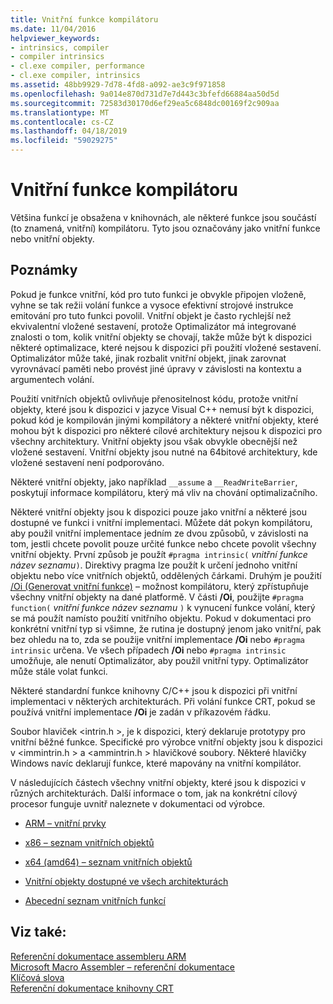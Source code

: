 ```yaml
---
title: Vnitřní funkce kompilátoru
ms.date: 11/04/2016
helpviewer_keywords:
- intrinsics, compiler
- compiler intrinsics
- cl.exe compiler, performance
- cl.exe compiler, intrinsics
ms.assetid: 48bb9929-7d78-4fd8-a092-ae3c9f971858
ms.openlocfilehash: 9a014e870d731d7e7d443c3bfefd66884aa50d5d
ms.sourcegitcommit: 72583d30170d6ef29ea5c6848dc00169f2c909aa
ms.translationtype: MT
ms.contentlocale: cs-CZ
ms.lasthandoff: 04/18/2019
ms.locfileid: "59029275"
---
```

# <a name="compiler-intrinsics"></a>Vnitřní funkce kompilátoru

Většina funkcí je obsažena v knihovnách, ale některé funkce jsou součástí (to znamená, vnitřní) kompilátoru. Tyto jsou označovány jako vnitřní funkce nebo vnitřní objekty.

## <a name="remarks"></a>Poznámky

Pokud je funkce vnitřní, kód pro tuto funkci je obvykle připojen vloženě, vyhne se tak režii volání funkce a vysoce efektivní strojové instrukce emitování pro tuto funkci povolil. Vnitřní objekt je často rychlejší než ekvivalentní vložené sestavení, protože Optimalizátor má integrované znalosti o tom, kolik vnitřní objekty se chovají, takže může být k dispozici některé optimalizace, které nejsou k dispozici při použití vložené sestavení. Optimalizátor může také, jinak rozbalit vnitřní objekt, jinak zarovnat vyrovnávací paměti nebo provést jiné úpravy v závislosti na kontextu a argumentech volání.

Použití vnitřních objektů ovlivňuje přenositelnost kódu, protože vnitřní objekty, které jsou k dispozici v jazyce Visual C++ nemusí být k dispozici, pokud kód je kompilován jinými kompilátory a některé vnitřní objekty, které mohou být k dispozici pro některé cílové architektury nejsou k dispozici pro všechny architektury. Vnitřní objekty jsou však obvykle obecnější než vložené sestavení. Vnitřní objekty jsou nutné na 64bitové architektury, kde vložené sestavení není podporováno.

Některé vnitřní objekty, jako například `__assume` a `__ReadWriteBarrier`, poskytují informace kompilátoru, který má vliv na chování optimalizačního.

Některé vnitřní objekty jsou k dispozici pouze jako vnitřní a některé jsou dostupné ve funkci i vnitřní implementaci. Můžete dát pokyn kompilátoru, aby použil vnitřní implementace jedním ze dvou způsobů, v závislosti na tom, jestli chcete povolit pouze určité funkce nebo chcete povolit všechny vnitřní objekty. První způsob je použít `#pragma intrinsic(` *vnitřní funkce název seznamu*`)`. Direktivy pragma lze použít k určení jednoho vnitřní objektu nebo více vnitřních objektů, oddělených čárkami. Druhým je použití [/Oi (Generovat vnitřní funkce)](../build/reference/oi-generate-intrinsic-functions.md) – možnost kompilátoru, který zpřístupňuje všechny vnitřní objekty na dané platformě. V části **/Oi**, použijte `#pragma function(` *vnitřní funkce název seznamu* `)` k vynucení funkce volání, který se má použít namísto použití vnitřního objektu. Pokud v dokumentaci pro konkrétní vnitřní typ si všimne, že rutina je dostupný jenom jako vnitřní, pak bez ohledu na to, zda se použije vnitřní implementace **/Oi** nebo `#pragma intrinsic` určena. Ve všech případech **/Oi** nebo `#pragma intrinsic` umožňuje, ale nenutí Optimalizátor, aby použil vnitřní typy. Optimalizátor může stále volat funkci.

Některé standardní funkce knihovny C/C++ jsou k dispozici při vnitřní implementaci v některých architekturách. Při volání funkce CRT, pokud se používá vnitřní implementace **/Oi** je zadán v příkazovém řádku.

Soubor hlaviček \<intrin.h >, je k dispozici, který deklaruje prototypy pro vnitřní běžné funkce. Specifické pro výrobce vnitřní objekty jsou k dispozici v \<immintrin.h > a \<ammintrin.h > hlavičkové soubory. Některé hlavičky Windows navíc deklarují funkce, které mapovány na vnitřní kompilátor.

V následujících částech všechny vnitřní objekty, které jsou k dispozici v různých architekturách. Další informace o tom, jak na konkrétní cílový procesor funguje uvnitř naleznete v dokumentaci od výrobce.

- [ARM – vnitřní prvky](../intrinsics/arm-intrinsics.md)

- [x86 – seznam vnitřních objektů](../intrinsics/x86-intrinsics-list.md)

- [x64 (amd64) – seznam vnitřních objektů](../intrinsics/x64-amd64-intrinsics-list.md)

- [Vnitřní objekty dostupné ve všech architekturách](../intrinsics/intrinsics-available-on-all-architectures.md)

- [Abecední seznam vnitřních funkcí](../intrinsics/alphabetical-listing-of-intrinsic-functions.md)

## <a name="see-also"></a>Viz také:

[Referenční dokumentace assembleru ARM](../assembler/arm/arm-assembler-reference.md)<br/>
[Microsoft Macro Assembler – referenční dokumentace](../assembler/masm/microsoft-macro-assembler-reference.md)<br/>
[Klíčová slova](../cpp/keywords-cpp.md)<br/>
[Referenční dokumentace knihovny CRT](../c-runtime-library/c-run-time-library-reference.md)